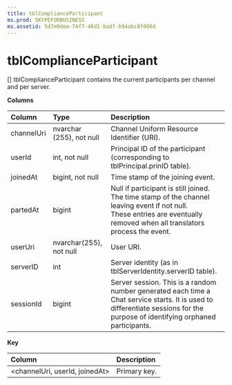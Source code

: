 ```yaml
---
title: tblComplianceParticipant
ms.prod: SKYPEFORBUSINESS
ms.assetid: 5d7e0dea-74f7-46d1-badf-b94abc8f066d
---
```



# tblComplianceParticipant
[]
tblComplianceParticipant contains the current participants per channel and per server.
  
    
    


**Columns**


|**Column**|**Type**|**Description**|
|:-----|:-----|:-----|
|channelUri  <br/> |nvarchar (255), not null  <br/> |Channel Uniform Resource Identifier (URI).  <br/> |
|userId  <br/> |int, not null  <br/> |Principal ID of the participant (corresponding to tblPrincipal.prinID table).  <br/> |
|joinedAt  <br/> |bigint, not null  <br/> |Time stamp of the joining event.  <br/> |
|partedAt  <br/> |bigint  <br/> |Null if participant is still joined. The time stamp of the channel leaving event if not null.  <br/> These entries are eventually removed when all translators process the event.  <br/> |
|userUri  <br/> |nvarchar(255), not null  <br/> |User URI.  <br/> |
|serverID  <br/> |int  <br/> |Server identity (as in tblServerIdentity.serverID table).  <br/> |
|sessionId  <br/> |bigint  <br/> |Server session. This is a random number generated each time a Chat service starts. It is used to differentiate sessions for the purpose of identifying orphaned participants.  <br/> |
   

**Key**


|**Column**|**Description**|
|:-----|:-----|
|<channelUri, userId, joinedAt>  <br/> |Primary key.  <br/> |
   

